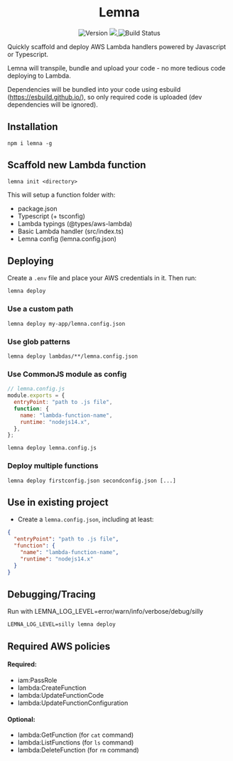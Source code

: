<h1 align="center">Lemna</h1>

<p align="center">
  <img src="https://badge.fury.io/js/lemna.svg" alt="Version">
  <a href="https://codecov.io/gh/marvin-j97/lemna">
    <img src="https://codecov.io/gh/marvin-j97/lemna/branch/master/graph/badge.svg?token=T6L95TZZXA"/>
  </a>
  <img src="https://github.com/marvin-j97/lemna/actions/workflows/node.js.yml/badge.svg" alt="Build Status">
</p>

Quickly scaffold and deploy AWS Lambda handlers powered by Javascript or Typescript.

Lemna will transpile, bundle and upload your code - no more tedious code deploying to Lambda.

Dependencies will be bundled into your code using esbuild (https://esbuild.github.io/), so only required code is uploaded (dev dependencies will be ignored).

## Installation

```
npm i lemna -g
```

## Scaffold new Lambda function

```
lemna init <directory>
```

This will setup a function folder with:

- package.json
- Typescript (+ tsconfig)
- Lambda typings (@types/aws-lambda)
- Basic Lambda handler (src/index.ts)
- Lemna config (lemna.config.json)

## Deploying

Create a `.env` file and place your AWS credentials in it.
Then run:

```
lemna deploy
```

### Use a custom path

```
lemna deploy my-app/lemna.config.json
```

### Use glob patterns

```
lemna deploy lambdas/**/lemna.config.json
```

### Use CommonJS module as config

```js
// lemna.config.js
module.exports = {
  entryPoint: "path to .js file",
  function: {
    name: "lambda-function-name",
    runtime: "nodejs14.x",
  },
};
```

```
lemna deploy lemna.config.js
```

### Deploy multiple functions

```
lemna deploy firstconfig.json secondconfig.json [...]
```

## Use in existing project

- Create a `lemna.config.json`, including at least:

```json
{
  "entryPoint": "path to .js file",
  "function": {
    "name": "lambda-function-name",
    "runtime": "nodejs14.x"
  }
}
```

## Debugging/Tracing

Run with LEMNA_LOG_LEVEL=error/warn/info/verbose/debug/silly

```
LEMNA_LOG_LEVEL=silly lemna deploy
```

## Required AWS policies

#### Required:

- iam:PassRole
- lambda:CreateFunction
- lambda:UpdateFunctionCode
- lambda:UpdateFunctionConfiguration

#### Optional:

- lambda:GetFunction (for `cat` command)
- lambda:ListFunctions (for `ls` command)
- lambda:DeleteFunction (for `rm` command)
